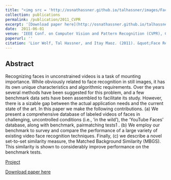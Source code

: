 ```yaml
---
title: "<img src = 'http://osnathassner.github.io/talhassner/images/Face Recognition in Unconstrained Videos - Icon.jpg' width='80'> Face Recognition in Unconstrained Videos with Matched Background Similarity"
collection: publications
permalink: /publication/2011_CVPR
excerpt: '[Download paper here](http://osnathassner.github.io/talhassner/files/ytfaces_2011.pdf)'
date:  2011-06-01
venue: 'IEEE Conf. on Computer Vision and Pattern Recognition (CVPR), Colorado Springs'
paperurl: ''
citation: 'Lior Wolf, Tal Hassner, and Itay Maoz. (2011). &quot;Face Recognition in Unconstrained Videos with Matched Background Similarity.&quot; <i>IEEE Conf. on Computer Vision and Pattern Recognition (CVPR), Colorado Springs</i>.'
---
```


Abstract
------
Recognizing faces in unconstrained videos is a task of mounting importance. While obviously related to face recognition in still images, it has its own unique characteristics and algorithmic requirements. Over the years several methods have been suggested for this problem, and a few benchmark data sets have been assembled to facilitate its study. However, there is a sizable gap between the actual application needs and the current state of the art. In this paper we make the following contributions. (a) We present a comprehensive database of labeled videos of faces in challenging, uncontrolled conditions (i.e., ‘in the wild’), the ‘YouTube Faces’ database, along with benchmark, pairmatching tests1 . (b) We employ our benchmark to survey and compare the performance of a large variety of existing video face recognition techniques. Finally, (c) we describe a novel set-to-set similarity measure, the Matched Background Similarity (MBGS). This similarity is shown to considerably improve performance on the benchmark tests.


[Project](http://www.cs.tau.ac.il/~wolf/ytfaces/)

[Download paper here](http://osnathassner.github.io/talhassner/files/ytfaces_2011.pdf)
